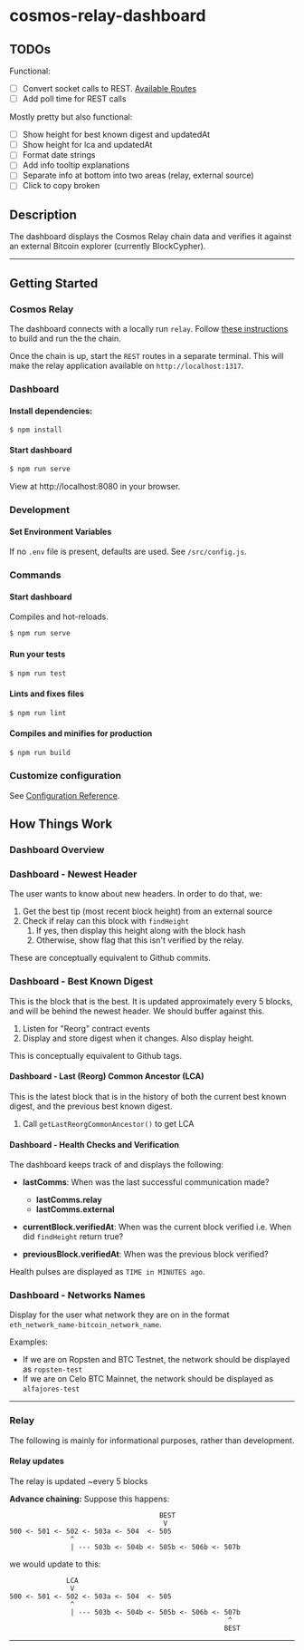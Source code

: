 # cosmos-relay-dashboard

## TODOs

Functional:

- [ ] Convert socket calls to REST. [Available Routes](https://github.com/summa-tx/relays/blob/master/golang/x/relay/client/rest/rest.go)
- [ ] Add poll time for REST calls

Mostly pretty but also functional:

- [ ] Show height for best known digest and updatedAt
- [ ] Show height for lca and updatedAt
- [ ] Format date strings
- [ ] Add info tooltip explanations
- [ ] Separate info at bottom into two areas (relay, external source)
- [ ] Click to copy broken

## Description

The dashboard displays the Cosmos Relay chain data and verifies it against an external Bitcoin explorer (currently BlockCypher).

--------------------------

## Getting Started

### Cosmos Relay

The dashboard connects with a locally run `relay`. Follow [these instructions](https://github.com/summa-tx/relays/blob/master/golang/scripts/README.md) to build and run the the chain.

Once the chain is up, start the `REST` routes in a separate terminal. This will make the relay application available on `http://localhost:1317`.

### Dashboard

#### Install dependencies:

```
$ npm install
```

#### Start dashboard

```sh
$ npm run serve
```

View at http://localhost:8080 in your browser.

### Development

#### Set Environment Variables

If no `.env` file is present, defaults are used. See `/src/config.js`.

### Commands

#### Start dashboard

Compiles and hot-reloads.

```sh
$ npm run serve
```

#### Run your tests

```sh
$ npm run test
```

#### Lints and fixes files

```sh
$ npm run lint
```

#### Compiles and minifies for production

```sh
$ npm run build
```

### Customize configuration

See [Configuration Reference](https://cli.vuejs.org/config/).

## How Things Work

### Dashboard Overview

### Dashboard - Newest Header

The user wants to know about new headers. In order to do that, we:

1. Get the best tip (most recent block height) from an external source
2. Check if relay can this block with `findHeight`
    1. If yes, then display this height along with the block hash
    2. Otherwise, show flag that this isn't verified by the relay.

These are conceptually equivalent to Github commits.

### Dashboard - Best Known Digest

This is the block that is the best. It is updated approximately every 5 blocks, and will be behind the newest header.
We should buffer against this.

1. Listen for "Reorg" contract events
2. Display and store digest when it changes. Also display height.

This is conceptually equivalent to Github tags.

#### Dashboard - Last (Reorg) Common Ancestor (LCA)

This is the latest block that is in the history of both the current best known digest, and the previous best known digest.

1. Call `getLastReorgCommonAncestor()` to get LCA

#### Dashboard - Health Checks and Verification

The dashboard keeps track of and displays the following:

* **lastComms**: When was the last successful communication made?
  * **lastComms.relay**
  * **lastComms.external**

* **currentBlock.verifiedAt**: When was the current block verified i.e. When did `findHeight` return true?

* **previousBlock.verifiedAt**: When was the previous block verified?

Health pulses are displayed as `TIME in MINUTES ago`.

### Dashboard - Networks Names
Display for the user what network they are on in the format `eth_network_name-bitcoin_network_name`.

Examples:
- If we are on Ropsten and BTC Testnet, the network should be displayed as `ropsten-test`
- If we are on Celo BTC Mainnet, the network should be displayed as `alfajores-test`

--------------------------

### Relay

The following is mainly for informational purposes, rather than development.

#### Relay updates

The relay is updated ~every 5 blocks

**Advance chaining:**
Suppose this happens:

```
                                     BEST
                                      V
500 <- 501 <- 502 <- 503a <- 504  <- 505
               ^
               | --- 503b <- 504b <- 505b <- 506b <- 507b
```

we would update to this:
```
              LCA
               V
500 <- 501 <- 502 <- 503a <- 504  <- 505
               ^
               | --- 503b <- 504b <- 505b <- 506b <- 507b
                                                      ^
                                                     BEST
```

--------------------------
